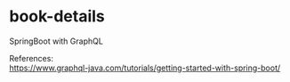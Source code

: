 # book-details
SpringBoot with GraphQL

References:<br/>
https://www.graphql-java.com/tutorials/getting-started-with-spring-boot/